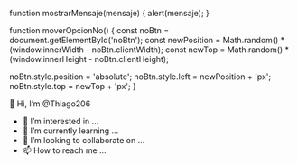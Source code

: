 function mostrarMensaje(mensaje) {
  alert(mensaje);
}

function moverOpcionNo() {
  const noBtn = document.getElementById('noBtn');
  const newPosition = Math.random() * (window.innerWidth - noBtn.clientWidth);
  const newTop = Math.random() * (window.innerHeight - noBtn.clientHeight);
  
  noBtn.style.position = 'absolute';
  noBtn.style.left = newPosition + 'px';
  noBtn.style.top = newTop + 'px';
}

 👋 Hi, I’m @Thiago206
- 👀 I’m interested in ...
- 🌱 I’m currently learning ...
- 💞️ I’m looking to collaborate on ...
- 📫 How to reach me ...

<!---
Thiago206/Thiago206 is a ✨ special ✨ repository because its `README.md` (this file) appears on your GitHub profile.
You can click the Preview link to take a look at your changes.
--->
